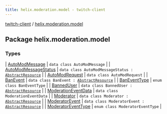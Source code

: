 ```yaml
---
title: helix.moderation.model - twitch-client
---
```


[twitch-client](../index.html) / [helix.moderation.model](./index.html)

## Package helix.moderation.model

### Types

| [AutoModMessage](-auto-mod-message/index.html) | `data class AutoModMessage` |
| [AutoModMessageStatus](-auto-mod-message-status/index.html) | `data class AutoModMessageStatus : `[`AbstractResource`](../helix.http.model/-abstract-resource/index.html) |
| [AutoModRequest](-auto-mod-request/index.html) | `data class AutoModRequest` |
| [BanEvent](-ban-event/index.html) | `data class BanEvent : `[`AbstractResource`](../helix.http.model/-abstract-resource/index.html) |
| [BanEventType](-ban-event-type/index.html) | `enum class BanEventType` |
| [BannedUser](-banned-user/index.html) | `data class BannedUser : `[`AbstractResource`](../helix.http.model/-abstract-resource/index.html) |
| [ModerationEventData](-moderation-event-data/index.html) | `data class ModerationEventData` |
| [Moderator](-moderator/index.html) | `data class Moderator : `[`AbstractResource`](../helix.http.model/-abstract-resource/index.html) |
| [ModeratorEvent](-moderator-event/index.html) | `data class ModeratorEvent : `[`AbstractResource`](../helix.http.model/-abstract-resource/index.html) |
| [ModeratorEventType](-moderator-event-type/index.html) | `enum class ModeratorEventType` |

